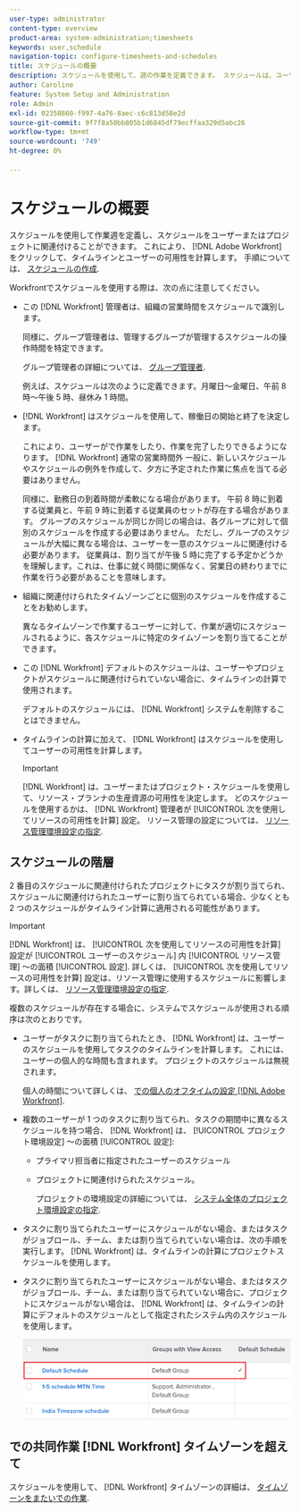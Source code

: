 ```yaml
---
user-type: administrator
content-type: overview
product-area: system-administration;timesheets
keywords: user,schedule
navigation-topic: configure-timesheets-and-schedules
title: スケジュールの概要
description: スケジュールを使用して、週の作業を定義できます。 スケジュールは、ユーザーまたはプロジェクトに関連付けることができます。 これにより、 [!DNL Adobe Workfront] をクリックして、タイムラインとユーザーの可用性を計算します。 手順については、「スケジュールを作成する」を参照してください。
author: Caroline
feature: System Setup and Administration
role: Admin
exl-id: 02350860-f997-4a76-8aec-c6c813d58e2d
source-git-commit: 9f7f8a50bb805b1d6845df79ecffaa329d5abc26
workflow-type: tm+mt
source-wordcount: '749'
ht-degree: 0%

---
```


# スケジュールの概要

スケジュールを使用して作業週を定義し、スケジュールをユーザーまたはプロジェクトに関連付けることができます。 これにより、 [!DNL Adobe Workfront] をクリックして、タイムラインとユーザーの可用性を計算します。 手順については、 [スケジュールの作成](../../../administration-and-setup/set-up-workfront/configure-timesheets-schedules/create-schedules.md).

Workfrontでスケジュールを使用する際は、次の点に注意してください。

* この [!DNL Workfront] 管理者は、組織の営業時間をスケジュールで識別します。

   同様に、グループ管理者は、管理するグループが管理するスケジュールの操作時間を特定できます。

   グループ管理者の詳細については、 [グループ管理者](../../../administration-and-setup/manage-groups/group-roles/group-administrators.md).

   例えば、スケジュールは次のように定義できます。月曜日～金曜日、午前 8 時～午後 5 時、昼休み 1 時間。

* [!DNL Workfront] はスケジュールを使用して、稼働日の開始と終了を決定します。

   これにより、ユーザーがで作業をしたり、作業を完了したりできるようになります。 [!DNL Workfront] 通常の営業時間外 一般に、新しいスケジュールやスケジュールの例外を作成して、夕方に予定された作業に焦点を当てる必要はありません。

   同様に、勤務日の到着時間が柔軟になる場合があります。 午前 8 時に到着する従業員と、午前 9 時に到着する従業員のセットが存在する場合があります。 グループのスケジュールが同じか同じの場合は、各グループに対して個別のスケジュールを作成する必要はありません。 ただし、グループのスケジュールが大幅に異なる場合は、ユーザーを一意のスケジュールに関連付ける必要があります。 従業員は、割り当てが午後 5 時に完了する予定かどうかを理解します。これは、仕事に就く時間に関係なく、営業日の終わりまでに作業を行う必要があることを意味します。

* 組織に関連付けられたタイムゾーンごとに個別のスケジュールを作成することをお勧めします。

   異なるタイムゾーンで作業するユーザーに対して、作業が適切にスケジュールされるように、各スケジュールに特定のタイムゾーンを割り当てることができます。

* この [!DNL Workfront] デフォルトのスケジュールは、ユーザーやプロジェクトがスケジュールに関連付けられていない場合に、タイムラインの計算で使用されます。

   デフォルトのスケジュールには、 [!DNL Workfront] システムを削除することはできません。

* タイムラインの計算に加えて、 [!DNL Workfront] はスケジュールを使用してユーザーの可用性を計算します。

   >[!IMPORTANT]
   >
   >[!DNL Workfront] は、ユーザーまたはプロジェクト・スケジュールを使用して、リソース・プランナの生産資源の可用性を決定します。 どのスケジュールを使用するかは、 [!DNL Workfront] 管理者が [!UICONTROL 次を使用してリソースの可用性を計算] 設定。 リソース管理の設定については、 [リソース管理環境設定の指定](../../../administration-and-setup/set-up-workfront/configure-system-defaults/configure-resource-mgmt-preferences.md).

## スケジュールの階層

2 番目のスケジュールに関連付けられたプロジェクトにタスクが割り当てられ、スケジュールに関連付けられたユーザーに割り当てられている場合、少なくとも 2 つのスケジュールがタイムライン計算に適用される可能性があります。

>[!IMPORTANT]
>
>[!DNL Workfront] は、 [!UICONTROL 次を使用してリソースの可用性を計算] 設定が [!UICONTROL ユーザーのスケジュール] 内 [!UICONTROL リソース管理] ～の面積 [!UICONTROL 設定]. 詳しくは、 [!UICONTROL 次を使用してリソースの可用性を計算] 設定は、リソース管理に使用するスケジュールに影響します。詳しくは、 [リソース管理環境設定の指定](../../../administration-and-setup/set-up-workfront/configure-system-defaults/configure-resource-mgmt-preferences.md).

複数のスケジュールが存在する場合に、システムでスケジュールが使用される順序は次のとおりです。

* ユーザーがタスクに割り当てられたとき、 [!DNL Workfront] は、ユーザーのスケジュールを使用してタスクのタイムラインを計算します。 これには、ユーザーの個人的な時間も含まれます。 プロジェクトのスケジュールは無視されます。

   個人の時間について詳しくは、 [での個人のオフタイムの設定 [!DNL Adobe Workfront]](../../../workfront-basics/manage-your-account-and-profile/configuring-your-user-profile/personal-time-overview.md).

* 複数のユーザーが 1 つのタスクに割り当てられ、タスクの期間中に異なるスケジュールを持つ場合、 [!DNL Workfront] は、 [!UICONTROL プロジェクト環境設定] ～の面積 [!UICONTROL 設定]:

   * プライマリ担当者に指定されたユーザーのスケジュール
   * プロジェクトに関連付けられたスケジュール。

      プロジェクトの環境設定の詳細については、 [システム全体のプロジェクト環境設定の指定](../../../administration-and-setup/set-up-workfront/configure-system-defaults/set-project-preferences.md).

* タスクに割り当てられたユーザーにスケジュールがない場合、またはタスクがジョブロール、チーム、または割り当てられていない場合は、次の手順を実行します。 [!DNL Workfront] は、タイムラインの計算にプロジェクトスケジュールを使用します。
* タスクに割り当てられたユーザーにスケジュールがない場合、またはタスクがジョブロール、チーム、または割り当てられていない場合に、プロジェクトにスケジュールがない場合は、 [!DNL Workfront] は、タイムラインの計算にデフォルトのスケジュールとして指定されたシステム内のスケジュールを使用します。

   ![](assets/default-schedule.png)

## での共同作業 [!DNL Workfront] タイムゾーンを超えて

スケジュールを使用して、 [!DNL Workfront] タイムゾーンの詳細は、 [タイムゾーンをまたいでの作業](../../../workfront-basics/tips-tricks-and-troubleshooting/working-across-timezones.md).
